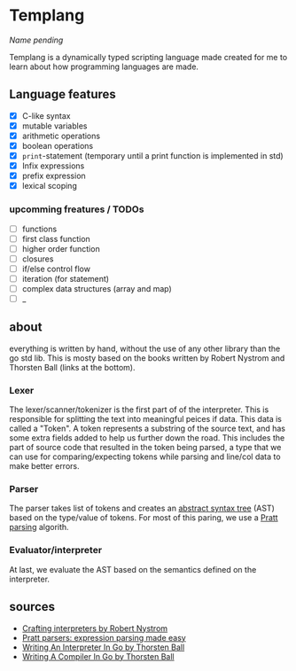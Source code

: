 # Templang

_Name pending_

Templang is a dynamically typed scripting language made created for me to learn
about how programming languages are made.

## Language features

- [x] C-like syntax
- [x] mutable variables
- [x] arithmetic operations
- [x] boolean operations
- [x] `print`-statement (temporary until a print function is implemented in std)
- [x] Infix expressions
- [x] prefix expression
- [x] lexical scoping

### upcomming freatures / TODOs

- [ ] functions
- [ ] first class function
- [ ] higher order function
- [ ] closures
- [ ] if/else control flow
- [ ] iteration (for statement)
- [ ] complex data structures (array and map)
- [ ] _

## about

everything is written by hand, without the use of any other library than the go std lib.
This is mosty based on the books written by Robert Nystrom and Thorsten Ball (links at the bottom).

### Lexer

The lexer/scanner/tokenizer is the first part of of the interpreter. This is responsible for
splitting the text into meaningful peices if data. This data is called a "Token". A token represents
a substring of the source text, and has some extra fields added to help us further down the road. This includes
the part of source code that resulted in the token being parsed, a type that we can use for comparing/expecting
tokens while parsing and line/col data to make better errors.

### Parser

The parser takes list of tokens and creates an
[abstract syntax tree](https://en.wikipedia.org/wiki/Abstract_syntax_tree) (AST)
based on the type/value of tokens. For most of this paring, we use a
[Pratt parsing](https://en.wikipedia.org/wiki/Operator-precedence_parser#Pratt_parsing)
algorith.

### Evaluator/interpreter

At last, we evaluate the AST based on the semantics defined on the interpreter.

## sources

- [Crafting interpreters by Robert Nystrom](https://craftinginterpreters.com)
- [Pratt parsers: expression parsing made easy](https://journal.stuffwithstuff.com/2011/03/19/pratt-parsers-expression-parsing-made-easy/)
- [Writing An Interpreter In Go by Thorsten Ball](https://interpreterbook.com)
- [Writing A Compiler In Go by Thorsten Ball](https://compilerbook.com)
